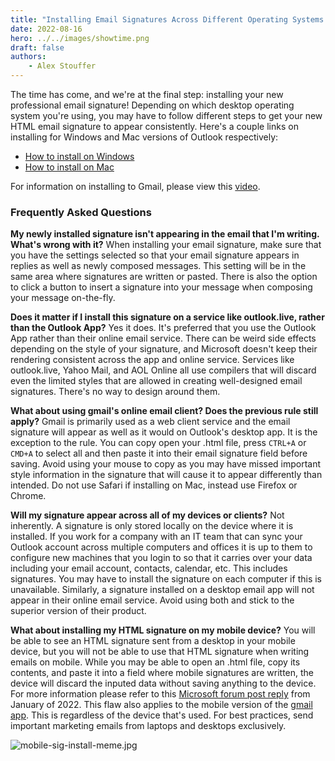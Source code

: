```yaml
---
title: "Installing Email Signatures Across Different Operating Systems and Clients"
date: 2022-08-16
hero: ../../images/showtime.png
draft: false
authors:
    - Alex Stouffer
---
```


The time has come, and we're at the final step: installing your new professional email signature! Depending on which desktop operating system you're using, you may have to follow different steps to get your new HTML email signature to appear consistently. Here's a couple links on installing for Windows and Mac versions of Outlook respectively:
- [How to install on Windows](https://lazyadmin.nl/office-365/outlook-html-signature/)
- [How to install on Mac](https://www.thecreativenoise.com/resources/install-email-signature-outlook-mac-2016)

For information on installing to Gmail, please view this [video](https://youtu.be/wk3-y7fVRKU).

### Frequently Asked Questions

**My newly installed signature isn't appearing in the email that I'm writing. What's wrong with it?**
When installing your email signature, make sure that you have the settings selected so that your email signature appears in replies as well as newly composed messages. This setting will be in the same area where signatures are written or pasted. There is also the option to click a button to insert a signature into your message when composing your message on-the-fly.

**Does it matter if I install this signature on a service like outlook.live, rather than the Outlook App?**
Yes it does. It's preferred that you use the Outlook App rather than their online email service. There can be weird side effects depending on the style of your signature, and Microsoft doesn't keep their rendering consistent across the app and online service. Services like outlook.live, Yahoo Mail, and AOL Online all use compilers that will discard even the limited styles that are allowed in creating well-designed email signatures. There's no way to design around them.

**What about using gmail's online email client? Does the previous rule still apply?**
Gmail is primarily used as a web client service and the email signature will appear as well as it would on Outlook's desktop app. It is the exception to the rule. You can copy open your .html file, press `CTRL+A` or `CMD+A` to select all and then paste it into their email signature field before saving. Avoid using your mouse to copy as you may have missed important style information in the signature that will cause it to appear differently than intended. Do not use Safari if installing on Mac, instead use Firefox or Chrome.

**Will my signature appear across all of my devices or clients?**
Not inherently. A signature is only stored locally on the device where it is installed. If you work for a company with an IT team that can sync your Outlook account across multiple computers and offices it is up to them to configure new machines that you login to so that it carries over your data including your email account, contacts, calendar, etc. This includes signatures. You may have to install the signature on each computer if this is unavailable. Similarly, a signature installed on a desktop email app will not appear in their online email service. Avoid using both and stick to the superior version of their product.

**What about installing my HTML signature on my mobile device?**
You will be able to see an HTML signature sent from a desktop in your mobile device, but you will not be able to use that HTML signature when writing emails on mobile. While you may be able to open an .html file, copy its contents, and paste it into a field where mobile signatures are written, the device will discard the inputed data without saving anything to the device. For more information please refer to this [Microsoft forum post reply](https://answers.microsoft.com/en-us/outlook_com/forum/all/mail-signature-html-in-outlook-on-ios/1ad2c226-1a85-47a8-b268-ed301a0a9e24#:~:text=Based%20on%20your%20description%2C%20currently,to%20a%20plain%20text%20format.) from January of 2022. This flaw also applies to the mobile version of the [gmail app](https://www.wisestamp.com/guides/gmail-html-signature/#:~:text=It's%20not%20possible%20to%20add,for%20inserting%20HTML%20nor%20images.). This is regardless of the device that's used. For best practices, send important marketing emails from laptops and desktops exclusively.

![mobile-sig-install-meme.jpg](/images/mobile-sig-install-meme.jpg)

